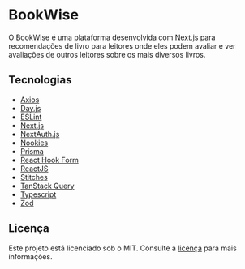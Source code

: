 # BookWise

O BookWise é uma plataforma desenvolvida com [Next.js](https://nextjs.org) para recomendações de livro para leitores onde eles podem avaliar e ver avaliações de outros leitores sobre os mais diversos livros.

## Tecnologias

- [Axios](https://axios-http.com)
- [Day.js](https://day.js.org/)
- [ESLint](https://eslint.org/)
- [Next.js](https://nextjs.org/)
- [NextAuth.js](https://next-auth.js.org/)
- [Nookies](https://github.com/maticzav/nookies#readme)
- [Prisma](https://prisma.io/)
- [React Hook Form](https://react-hook-form.com/)
- [ReactJS](https://reactjs.org/)
- [Stitches](https://stitches.dev/)
- [TanStack Query](https://tanstack.com/query)
- [Typescript](https://typescriptlang.org/)
- [Zod](https://zod.dev/)

## Licença

Este projeto está licenciado sob o MIT. Consulte a [licença](LICENSE) para mais informações.